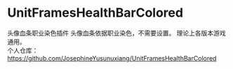 # UnitFramesHealthBarColored
头像血条职业染色插件
  头像血条依据职业染色，不需要设置。
  理论上各版本游戏通用。  
  个人仓库：https://github.com/JosephineYusunuxiang/UnitFramesHealthBarColored  
